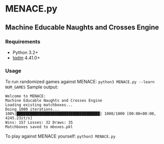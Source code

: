 # MENACE.py
## Machine Educable Naughts and Crosses Engine

### Requirements
* Python 3.2+
* [tqdm](https://pypi.org/project/tqdm/) 4.41.0+

### Usage
To run randomized games against MENACE:
`python3 MENACE.py --learn NUM_GAMES`
Sample output:
```
Welcome to MENACE:
Machine Educable Naughts and Crosses Engine
Loading existing matchboxes...
Doing 1000 iterations...
100%|█████████████████████████████████████| 1000/1000 [00:00<00:00, 4245.23it/s]
Wins: 157 Losses: 32 Draws: 35
Matchboxes saved to mboxes.pkl
```

To play against MENACE yourself:
`python3 MENACE.py`

